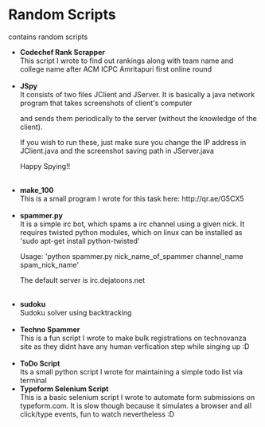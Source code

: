 Random Scripts
==============

contains random scripts

<ul>
<li>
<b>Codechef Rank Scrapper</b>
<br>
This script I wrote to find out rankings along with team name and college name after ACM ICPC Amritapuri first online round
</li>
<br>

<li><b>JSpy</b>
<br>
It consists of two files JClient and JServer. It is basically a java network program that takes screenshots of client's computer

and sends them periodically to the server (without the knowledge of the client).

If you wish to run these, just make sure you change the IP address in JClient.java and the screenshot saving path in JServer.java

Happy Spying!!
</li><br>

<li>
<b>make_100</b>
<br>
This is a small program I wrote for this task here: http://qr.ae/G5CX5
</li><br>

<li><b>spammer.py</b>
<br>
It is a simple irc bot, which spams a irc channel using a given nick. It requires twisted python modules, which on linux can be installed as 'sudo apt-get install python-twisted'

Usage: 'python spammer.py nick_name_of_spammer channel_name spam_nick_name'

The default server is irc.dejatoons.net
</li><br>

<li><b>sudoku</b>
<br>
Sudoku solver using backtracking

</li><br>

<li><b>Techno Spammer</b>
<br>
This is a fun script I wrote to make bulk registrations on technovanza site as they didnt have any human verfication step while singing up :D
</li><br>

<li><b>ToDo Script</b>
<br>
Its a small python script I wrote for maintaining a simple todo list via terminal
</li>

<li><b>Typeform Selenium Script</b>
<br>
This is a basic selenium script I wrote to automate form submissions on typeform.com. It is slow though because it simulates a browser and all click/type events, fun to watch nevertheless :D
</li>

</ul>
